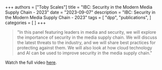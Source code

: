 +++
authors = ["Toby Scales"]
title = "IBC: Security in the Modern Media Supply Chain - 2023"
date = "2023-09-07"
description = "IBC: Security in the Modern Media Supply Chain - 2023"
tags = [
    "dpp",
    "publications",
]
categories = [
]
+++
>"In this panel featuring leaders in media and security, we will explore the importance of security in the media supply chain. We will discuss the latest threats to the industry, and we will share best practices for protecting against them. We will also look at how cloud technology and AI can be used to improve security in the media supply chain."

Watch the full video [here](https://www.ibc.org/video/security-in-the-modern-media-supply-chain/10034.article).
